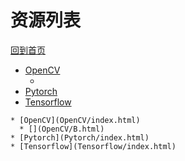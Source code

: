
# 资源列表

[回到首页](https://charleechan.github.io/MyWiki)

* [OpenCV](OpenCV/index.html)
  * [](OpenCV/B.html)
* [Pytorch](Pytorch/index.html)
* [Tensorflow](Tensorflow/index.html)


```mind:height=300,title=内容概要,color
* [OpenCV](OpenCV/index.html)
  * [](OpenCV/B.html)
* [Pytorch](Pytorch/index.html)
* [Tensorflow](Tensorflow/index.html)
```
